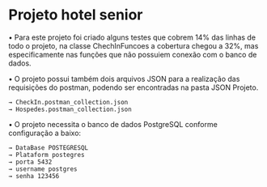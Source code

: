 # Projeto hotel senior

• Para este projeto foi criado alguns testes que cobrem 14% das linhas de todo o projeto, na classe ChechInFuncoes a cobertura chegou a 32%, mas especificamente nas funções que não possuiem conexão com o banco de dados.

• O projeto possui também dois arquivos JSON para a realização das requisições do postman, podendo ser encontradas na pasta JSON Projeto.

    → CheckIn.postman_collection.json
    → Hospedes.postman_collection.json
    
• O projeto necessita o banco de dados PostgreSQL conforme configuração a baixo:

    → DataBase POSTEGRESQL
    → Plataform postegres  
    → porta 5432  
    → username postgres  
    → senha 123456

